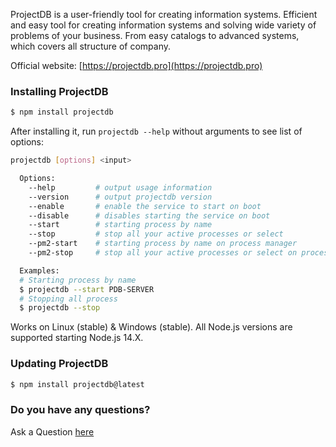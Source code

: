 <picture>
  <source media="(prefers-color-scheme: dark)" srcset="https://projectdb.pro/catalog-pdb/repository-open-graph-projectdb-dark.png">
  <img alt="" src="https://projectdb.pro/catalog-pdb/repository-open-graph-projectdb.png">
</picture>

ProjectDB is a user-friendly tool for creating information systems. Efficient and easy tool for creating information systems and solving wide variety of problems of your business. From easy catalogs to advanced systems, which covers all structure of company.

Official website: [https://projectdb.pro](https://projectdb.pro)

### Installing ProjectDB
```bash
$ npm install projectdb
```

After installing it, run `projectdb --help` without arguments to see list of options:

```bash
projectdb [options] <input>

  Options:
    --help         # output usage information
    --version      # output projectdb version
    --enable       # enable the service to start on boot
    --disable      # disables starting the service on boot
    --start        # starting process by name
    --stop         # stop all your active processes or select
    --pm2-start    # starting process by name on process manager
    --pm2-stop     # stop all your active processes or select on process manager

  Examples:
  # Starting process by name
  $ projectdb --start PDB-SERVER
  # Stopping all process
  $ projectdb --stop
```

Works on Linux (stable) & Windows (stable). All Node.js versions are supported starting Node.js 14.X.

### Updating ProjectDB
```bash
$ npm install projectdb@latest
```

### Do you have any questions?
Ask a Question [here](https://projectdb.pro/question/)